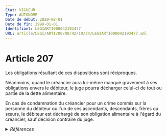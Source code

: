 ```yaml
---
État: VIGUEUR
Type: AUTONOME
Date de début: 2020-08-01
Date de fin: 2999-01-01
Identifiant: LEGIARTI000042193477
URL: article/LEGI/ARTI/00/00/42/19/34/LEGIARTI000042193477.xml
---
```


<h1>Article 207</h1>

Les obligations résultant de ces dispositions sont réciproques.<br />

Néanmoins, quand le créancier aura lui-même manqué gravement à ses obligations
envers le débiteur, le juge pourra décharger celui-ci de tout ou partie de la
dette alimentaire.<br />

En cas de condamnation du créancier pour un crime commis sur la personne du
débiteur ou l'un de ses ascendants, descendants, frères ou sœurs, le débiteur
est déchargé de son obligation alimentaire à l'égard du créancier, sauf décision
contraire du juge.


<details>
  <summary><em>Références</em></summary>

  <h2>Articles faisant référence à l'article</h2>
  
  <ul>
    <li>
      <a href="https://legal.tricoteuses.fr//redirection/LEGIARTI000042181438?vers=git&vers=legifrance">LOI n° 2020-936 du 30 juillet 2020 visant à protéger les victimes de violences conjugales - article 7 ENTIEREMENT_MODIF</a> MODIFIE source
    </li>
  </ul>
  
  <h2>Références faites par l'article</h2>
  
  <ul>
    <li>
      1928-03-30 CITATION cible <a href="https://legal.tricoteuses.fr//redirection/LEGIARTI000006879007?vers=git&vers=legifrance">Loi du 30 mars 1928 relative au statut du personnel navigant de l'aéronautique - article 2 septies AUTONOME VIGUEUR, en vigueur depuis le 2006-03-24</a>
    </li>
    <li>
      1933-11-21 CITATION cible <a href="https://legal.tricoteuses.fr//redirection/LEGIARTI000006497884?vers=git&vers=legifrance">Décret du 21 novembre 1933 relatif à la réorganisation judiciaire et les règles de procédure en Océanie. - article 11 AUTONOME ABROGE, en vigueur du 1933-11-29 au 1993-07-28</a>
    </li>
    <li>
      1949-10-05 CITATION cible <a href="https://legal.tricoteuses.fr//redirection/LEGIARTI000006351743?vers=git&vers=legifrance">Décret n°49-1416 du 5 octobre 1949 portant règlement d'administration publique pour l'application de l'article 3 de l'ordonnance n° 45-993 du 17 mai 1945 *caisse nationale de retraites* - article 48 AUTONOME ABROGE, en vigueur du 1949-10-14 au 1964-12-01</a>
    </li>
    <li>
      1968-04-05 CITATION cible <a href="https://legal.tricoteuses.fr//redirection/LEGIARTI000006765598?vers=git&vers=legifrance">Décret n°68-382 du 5 avril 1968 portant statut de la caisse de retraites des personnels de l'Opéra national de Paris. - article 29 AUTONOME MODIFIE, en vigueur du 1995-09-01 au 2006-03-24</a>
    </li>
    <li>
      1968-10-11 CITATION cible <a href="https://legal.tricoteuses.fr//redirection/LEGIARTI000006765469?vers=git&vers=legifrance">Décret n°68-960 du 11 octobre 1968 MODIFIANT LE STATUT DE LA CAISSE DE RETRAITES DU PERSONNEL DE LA COMEDIE-FRANCAISE - article 27 AUTONOME MODIFIE, en vigueur du 1968-11-07 au 2006-03-24</a>
    </li>
    <li>
      1972-01-03 CITATION cible <a href="https://legal.tricoteuses.fr//redirection/LEGIARTI000006283642?vers=git&vers=legifrance">Loi n° 72-3 du 3 janvier 1972 sur la filiation - article 17 AUTONOME VIGUEUR, en vigueur depuis le 1972-08-01</a>
    </li>
    <li>
      2020-07-30 MODIFIE cible <a href="https://legal.tricoteuses.fr//redirection/LEGIARTI000042181438?vers=git&vers=legifrance">LOI n° 2020-936 du 30 juillet 2020 visant à protéger les victimes de violences conjugales - article 7 ENTIEREMENT_MODIF</a>
    </li>
    <li>
      2999-01-01 CITATION cible <a href="https://legal.tricoteuses.fr//redirection/LEGIARTI000006519921?vers=git&vers=legifrance">Code de l'organisation judiciaire - article R*321-9 AUTONOME MODIFIE, en vigueur du 1981-05-14 au 1994-02-01</a>
    </li>
    <li>
      2999-01-01 CITATION cible <a href="https://legal.tricoteuses.fr//redirection/LEGIARTI000006346490?vers=git&vers=legifrance">Code des communes - article L354-10 AUTONOME ABROGE, en vigueur du 1977-03-18 au 1992-01-03</a>
    </li>
    <li>
      2999-01-01 CITATION cible <a href="https://legal.tricoteuses.fr//redirection/LEGIARTI000038310973?vers=git&vers=legifrance">Code civil - article 303 AUTONOME VIGUEUR, en vigueur depuis le 2019-03-25</a>
    </li>
    <li>
      2999-01-01 CITATION cible <a href="https://legal.tricoteuses.fr//redirection/LEGIARTI000039778170?vers=git&vers=legifrance">Code civil - article 379 AUTONOME VIGUEUR, en vigueur depuis le 2019-12-30</a>
    </li>
    <li>
      2999-01-01 CITATION cible <a href="https://legal.tricoteuses.fr//redirection/LEGIARTI000006796945?vers=git&vers=legifrance">Code de l'action sociale et des familles - article L228-1 AUTONOME VIGUEUR, en vigueur depuis le 2000-12-23</a>
    </li>
    <li>
      2999-01-01 CITATION cible <a href="https://legal.tricoteuses.fr//redirection/LEGIARTI000031721503?vers=git&vers=legifrance">Code de l'action sociale et des familles - article L314-12-1 AUTONOME VIGUEUR, en vigueur depuis le 2015-12-30</a>
    </li>
    <li>
      2999-01-01 CITATION cible <a href="https://legal.tricoteuses.fr//redirection/LEGIARTI000006797803?vers=git&vers=legifrance">Code de l'action sociale et des familles - article L315-16 AUTONOME MODIFIE, en vigueur du 2007-03-06 au 2010-05-01</a>
    </li>
    <li>
      2999-01-01 CITATION cible <a href="https://legal.tricoteuses.fr//redirection/LEGIARTI000006681210?vers=git&vers=legifrance">Code de la famille et de l'aide sociale - article 83 AUTONOME ABROGE, en vigueur du 1989-07-14 au 2000-12-23</a>
    </li>
    <li>
      2999-01-01 CITATION cible <a href="https://legal.tricoteuses.fr//redirection/LEGIARTI000006691040?vers=git&vers=legifrance">Code de la santé publique - article L6145-11 AUTONOME VIGUEUR, en vigueur depuis le 2000-06-22</a>
    </li>
    <li>
      2999-01-01 CITATION cible <a href="https://legal.tricoteuses.fr//redirection/LEGIARTI000006694354?vers=git&vers=legifrance">Code de la santé publique - article L708 AUTONOME TRANSFERE, en vigueur du 1953-10-07 au 1991-08-02</a>
    </li>
    <li>
      2999-01-01 CITATION cible <a href="https://legal.tricoteuses.fr//redirection/LEGIARTI000006694926?vers=git&vers=legifrance">Code de la santé publique - article L714-38 AUTONOME ABROGE, en vigueur du 1999-12-30 au 2000-06-22</a>
    </li>
    <li>
      2999-01-01 CITATION cible <a href="https://legal.tricoteuses.fr//redirection/LEGIARTI000006917693?vers=git&vers=legifrance">Code de la santé publique - article R6145-4 AUTONOME MODIFIE, en vigueur du 2007-01-12 au 2010-05-01</a>
    </li>
    <li>
      2999-01-01 CITATION cible <a href="https://legal.tricoteuses.fr//redirection/LEGIARTI000006791933?vers=git&vers=legifrance">Code des pensions de retraite des marins français du commerce, de pêche ou de plaisance - article L30 AUTONOME ABROGE, en vigueur du 2006-03-24 au 2010-12-01</a>
    </li>
    <li>
      2999-01-01 CITATION cible <a href="https://legal.tricoteuses.fr//redirection/LEGIARTI000006792006?vers=git&vers=legifrance">Code des pensions de retraite des marins français du commerce, de pêche ou de plaisance - article R21 AUTONOME VIGUEUR, en vigueur depuis le 2006-03-24</a>
    </li>
    <li>
      2999-01-01 CITATION cible <a href="https://legal.tricoteuses.fr//redirection/LEGIARTI000006794335?vers=git&vers=legifrance">Code des pensions militaires d'invalidité et des victimes de la guerre - article L105 AUTONOME VIGUEUR, en vigueur depuis le 2006-03-24</a>
    </li>
    <li>
      1928-04-07 CITATION cible <a href="https://legal.tricoteuses.fr//redirection/LEGIARTI000006497522?vers=git&vers=legifrance">Décret du 7 avril 1928 relatif à l'organisation de l'administration de la justice en Nouvelle-Calédonie et dépendances. - article 15 AUTONOME ABROGE, en vigueur du 1928-04-21 au 2005-10-21</a>
    </li>
    <li>
      CODIFICATION source Loi 1803-03-14
    </li>
  </ul>
</details>
